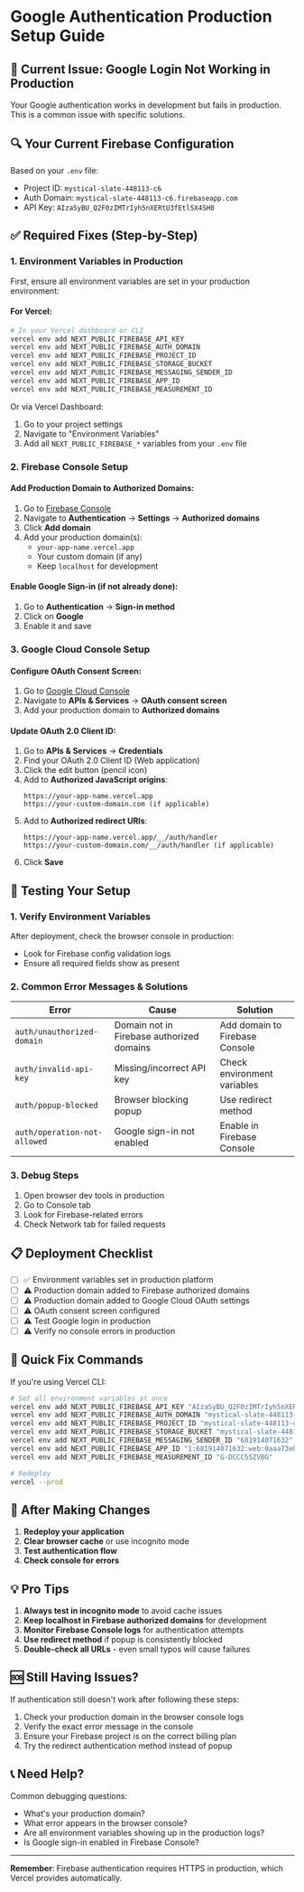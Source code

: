 # Google Authentication Production Setup Guide

## 🚨 **Current Issue**: Google Login Not Working in Production

Your Google authentication works in development but fails in production. This is a common issue with specific solutions.

## 🔍 **Your Current Firebase Configuration**

Based on your `.env` file:
- Project ID: `mystical-slate-448113-c6`
- Auth Domain: `mystical-slate-448113-c6.firebaseapp.com`
- API Key: `AIzaSyBU_Q2F0zIMTrIyh5nXERtU3fEtlSX4SH0`

## ✅ **Required Fixes (Step-by-Step)**

### 1. **Environment Variables in Production**

First, ensure all environment variables are set in your production environment:

#### For Vercel:
```bash
# In your Vercel dashboard or CLI
vercel env add NEXT_PUBLIC_FIREBASE_API_KEY
vercel env add NEXT_PUBLIC_FIREBASE_AUTH_DOMAIN
vercel env add NEXT_PUBLIC_FIREBASE_PROJECT_ID
vercel env add NEXT_PUBLIC_FIREBASE_STORAGE_BUCKET
vercel env add NEXT_PUBLIC_FIREBASE_MESSAGING_SENDER_ID
vercel env add NEXT_PUBLIC_FIREBASE_APP_ID
vercel env add NEXT_PUBLIC_FIREBASE_MEASUREMENT_ID
```

Or via Vercel Dashboard:
1. Go to your project settings
2. Navigate to "Environment Variables"
3. Add all `NEXT_PUBLIC_FIREBASE_*` variables from your `.env` file

### 2. **Firebase Console Setup**

#### Add Production Domain to Authorized Domains:
1. Go to [Firebase Console](https://console.firebase.google.com/project/mystical-slate-448113-c6)
2. Navigate to **Authentication** → **Settings** → **Authorized domains**
3. Click **Add domain**
4. Add your production domain(s):
   - `your-app-name.vercel.app`
   - Your custom domain (if any)
   - Keep `localhost` for development

#### Enable Google Sign-in (if not already done):
1. Go to **Authentication** → **Sign-in method**
2. Click on **Google**
3. Enable it and save

### 3. **Google Cloud Console Setup**

#### Configure OAuth Consent Screen:
1. Go to [Google Cloud Console](https://console.cloud.google.com/apis/credentials?project=mystical-slate-448113-c6)
2. Navigate to **APIs & Services** → **OAuth consent screen**
3. Add your production domain to **Authorized domains**

#### Update OAuth 2.0 Client ID:
1. Go to **APIs & Services** → **Credentials**
2. Find your OAuth 2.0 Client ID (Web application)
3. Click the edit button (pencil icon)
4. Add to **Authorized JavaScript origins**:
   ```
   https://your-app-name.vercel.app
   https://your-custom-domain.com (if applicable)
   ```
5. Add to **Authorized redirect URIs**:
   ```
   https://your-app-name.vercel.app/__/auth/handler
   https://your-custom-domain.com/__/auth/handler (if applicable)
   ```
6. Click **Save**

## 🧪 **Testing Your Setup**

### 1. **Verify Environment Variables**
After deployment, check the browser console in production:
- Look for Firebase config validation logs
- Ensure all required fields show as present

### 2. **Common Error Messages & Solutions**

| Error | Cause | Solution |
|-------|-------|----------|
| `auth/unauthorized-domain` | Domain not in Firebase authorized domains | Add domain to Firebase Console |
| `auth/invalid-api-key` | Missing/incorrect API key | Check environment variables |
| `auth/popup-blocked` | Browser blocking popup | Use redirect method |
| `auth/operation-not-allowed` | Google sign-in not enabled | Enable in Firebase Console |

### 3. **Debug Steps**
1. Open browser dev tools in production
2. Go to Console tab
3. Look for Firebase-related errors
4. Check Network tab for failed requests

## 📋 **Deployment Checklist**

- [ ] ✅ Environment variables set in production platform
- [ ] ⚠️  Production domain added to Firebase authorized domains
- [ ] ⚠️  Production domain added to Google Cloud OAuth settings
- [ ] ⚠️  OAuth consent screen configured
- [ ] ⚠️  Test Google login in production
- [ ] ⚠️  Verify no console errors in production

## 🔧 **Quick Fix Commands**

If you're using Vercel CLI:

```bash
# Set all environment variables at once
vercel env add NEXT_PUBLIC_FIREBASE_API_KEY "AIzaSyBU_Q2F0zIMTrIyh5nXERtU3fEtlSX4SH0"
vercel env add NEXT_PUBLIC_FIREBASE_AUTH_DOMAIN "mystical-slate-448113-c6.firebaseapp.com"
vercel env add NEXT_PUBLIC_FIREBASE_PROJECT_ID "mystical-slate-448113-c6"
vercel env add NEXT_PUBLIC_FIREBASE_STORAGE_BUCKET "mystical-slate-448113-c6.firebasestorage.app"
vercel env add NEXT_PUBLIC_FIREBASE_MESSAGING_SENDER_ID "681914071632"
vercel env add NEXT_PUBLIC_FIREBASE_APP_ID "1:681914071632:web:0aaa73e8b439b78251ef55"
vercel env add NEXT_PUBLIC_FIREBASE_MEASUREMENT_ID "G-DCCC55ZVBG"

# Redeploy
vercel --prod
```

## 🚀 **After Making Changes**

1. **Redeploy your application**
2. **Clear browser cache** or use incognito mode
3. **Test authentication flow**
4. **Check console for errors**

## 💡 **Pro Tips**

1. **Always test in incognito mode** to avoid cache issues
2. **Keep localhost in Firebase authorized domains** for development
3. **Monitor Firebase Console logs** for authentication attempts
4. **Use redirect method** if popup is consistently blocked
5. **Double-check all URLs** - even small typos will cause failures

## 🆘 **Still Having Issues?**

If authentication still doesn't work after following these steps:

1. Check your production domain in the browser console logs
2. Verify the exact error message in the console
3. Ensure your Firebase project is on the correct billing plan
4. Try the redirect authentication method instead of popup

## 📞 **Need Help?**

Common debugging questions:
- What's your production domain?
- What error appears in the browser console?
- Are all environment variables showing up in the production logs?
- Is Google sign-in enabled in Firebase Console?

---

**Remember**: Firebase authentication requires HTTPS in production, which Vercel provides automatically.
